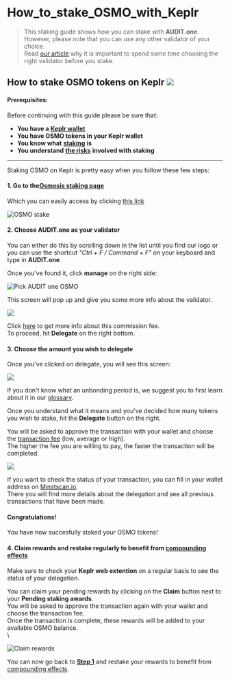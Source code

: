 # How\_to\_stake\_OSMO\_with\_Keplr

> This staking guide shows how you can stake with **AUDIT.one**.\
> However, please note that you can use any other validator of your choice.\
> Read [our article](importance\_of\_choosing\_the\_right\_validator.md) why it is important to spend some time choosing the right validator before you stake.

## How to stake OSMO tokens on Keplr [![](https://user-images.githubusercontent.com/95366163/145463556-c4dd11d9-e1e9-4c55-8ee0-09fdbe81c3a0.png)](how\_to\_stake\_osmo\_with\_keplr\_mobile.md)

#### Prerequisites:

Before continuing with this guide please be sure that:

* **You have a** [**Keplr wallet**](how\_to\_create\_a\_keplr\_wallet.md)
* **You have OSMO tokens in your Keplr wallet**
* **You know what** [**staking**](what\_is\_staking.md) **is**
* **You understand** [**the risks**](risks\_of\_staking.md) **involved with staking**

***

Staking OSMO on Keplr is pretty easy when you follow these few steps:

#### **1. Go to the**[**Osmosis staking page**](https://wallet.keplr.app/#/osmosis/stake)

Which you can easily access by clicking [this link](https://wallet.keplr.app/#/osmosis/stake)

![OSMO stake](https://user-images.githubusercontent.com/95366163/148534451-109f3401-ef97-4727-b736-540fa6f5698e.png)

#### **2. Choose AUDIT.one as your validator**

You can either do this by scrolling down in the list until you find our logo or you can use the shortcut _"Ctrl + F / Command + F"_ on your keyboard and type in **AUDIT.one**

Once you've found it, click **manage** on the right side:

![Pick AUDIT one OSMO](https://user-images.githubusercontent.com/95366163/159654273-f0d91f2d-3888-4611-8ff2-2210bfaab343.png)

This screen will pop up and give you some more info about the validator.

![](https://user-images.githubusercontent.com/95366163/159654344-ebb9d66e-0be6-473d-be87-613e3c684280.png)

Click [here](validator\_fee.md) to get more info about this commission fee.\
To proceed, hit **Delegate** on the right bottom.

#### **3. Choose the amount you wish to delegate**

Once you've clicked on delegate, you will see this screen:

![](https://user-images.githubusercontent.com/95366163/159654671-b5999508-298e-4e38-9dfb-c78ee25f2e2d.png)

If you don't know what an unbonding period is, we suggest you to first learn about it in our [glossary](unbonding\_period.md).

Once you understand what it means and you've decided how many tokens you wish to stake, hit the **Delegate** button on the right.

You will be asked to approve the transaction with your wallet and choose the [transaction fee](transaction\_fees.md) (low, average or high).\
The higher the fee you are willing to pay, the faster the transaction will be completed.

![](https://user-images.githubusercontent.com/95366163/148531482-68f51a1d-b520-47c1-a56e-0752bb0db0e9.png)

If you want to check the status of your transaction, you can fill in your wallet address on [Minstscan.io](https://www.mintscan.io/osmosis).\
There you will find more details about the delegation and see all previous transactions that have been made.

#### **Congratulations!**

You have now succesfully staked your OSMO tokens!

#### **4. Claim rewards and restake regularly to benefit from** [**compounding effects**](compounding\_interest.md)

Make sure to check your **Keplr web extention** on a regular basis to see the status of your delegation.

You can claim your pending rewards by clicking on the **Claim** button next to your **Pending staking awards**.\
You will be asked to approve the transaction again with your wallet and choose the transaction fee.\
Once the transaction is complete, these rewards will be added to your available OSMO balance.\
\


![Claim rewards](https://user-images.githubusercontent.com/95366163/148682458-581b3490-d45f-4da6-bdb6-fc383a8055aa.png)

You can now go back to [**Step 1**](how\_to\_stake\_osmo\_with\_keplr.md#step1) and restake your rewards to benefit from [compounding effects](compounding\_interest.md).
